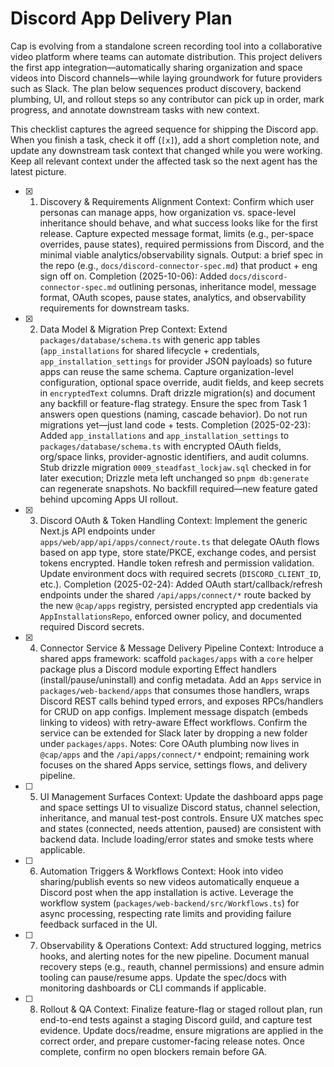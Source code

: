 # Discord App Delivery Plan

Cap is evolving from a standalone screen recording tool into a collaborative video platform where teams can automate distribution. This project delivers the first app integration—automatically sharing organization and space videos into Discord channels—while laying groundwork for future providers such as Slack. The plan below sequences product discovery, backend plumbing, UI, and rollout steps so any contributor can pick up in order, mark progress, and annotate downstream tasks with new context.

This checklist captures the agreed sequence for shipping the Discord app. When you finish a task, check it off (`[x]`), add a short completion note, and update any downstream task context that changed while you were working. Keep all relevant context under the affected task so the next agent has the latest picture.

- [x] 1) Discovery & Requirements Alignment
  Context: Confirm which user personas can manage apps, how organization vs. space-level inheritance should behave, and what success looks like for the first release. Capture expected message format, limits (e.g., per-space overrides, pause states), required permissions from Discord, and the minimal viable analytics/observability signals. Output: a brief spec in the repo (e.g., `docs/discord-connector-spec.md`) that product + eng sign off on.
  Completion (2025-10-06): Added `docs/discord-connector-spec.md` outlining personas, inheritance model, message format, OAuth scopes, pause states, analytics, and observability requirements for downstream tasks.

- [x] 2) Data Model & Migration Prep
  Context: Extend `packages/database/schema.ts` with generic app tables (`app_installations` for shared lifecycle + credentials, `app_installation_settings` for provider JSON payloads) so future apps can reuse the same schema. Capture organization-level configuration, optional space override, audit fields, and keep secrets in `encryptedText` columns. Draft drizzle migration(s) and document any backfill or feature-flag strategy. Ensure the spec from Task 1 answers open questions (naming, cascade behavior). Do not run migrations yet—just land code + tests.
  Completion (2025-02-23): Added `app_installations` and `app_installation_settings` to `packages/database/schema.ts` with encrypted OAuth fields, org/space links, provider-agnostic identifiers, and audit columns. Stub drizzle migration `0009_steadfast_lockjaw.sql` checked in for later execution; Drizzle meta left unchanged so `pnpm db:generate` can regenerate snapshots. No backfill required—new feature gated behind upcoming Apps UI rollout.

- [x] 3) Discord OAuth & Token Handling
  Context: Implement the generic Next.js API endpoints under `apps/web/app/api/apps/connect/route.ts` that delegate OAuth flows based on app type, store state/PKCE, exchange codes, and persist tokens encrypted. Handle token refresh and permission validation. Update environment docs with required secrets (`DISCORD_CLIENT_ID`, etc.).
  Completion (2025-02-24): Added OAuth start/callback/refresh endpoints under the shared `/api/apps/connect/*` route backed by the new `@cap/apps` registry, persisted encrypted app credentials via `AppInstallationsRepo`, enforced owner policy, and documented required Discord secrets.

- [x] 4) Connector Service & Message Delivery Pipeline
  Context: Introduce a shared apps framework: scaffold `packages/apps` with a `core` helper package plus a Discord module exporting Effect handlers (install/pause/uninstall) and config metadata. Add an `Apps` service in `packages/web-backend/apps` that consumes those handlers, wraps Discord REST calls behind typed errors, and exposes RPCs/handlers for CRUD on app configs. Implement message dispatch (embeds linking to videos) with retry-aware Effect workflows. Confirm the service can be extended for Slack later by dropping a new folder under `packages/apps`.
  Notes: Core OAuth plumbing now lives in `@cap/apps` and the `/api/apps/connect/*` endpoint; remaining work focuses on the shared Apps service, settings flows, and delivery pipeline.

- [ ] 5) UI Management Surfaces
  Context: Update the dashboard apps page and space settings UI to visualize Discord status, channel selection, inheritance, and manual test-post controls. Ensure UX matches spec and states (connected, needs attention, paused) are consistent with backend data. Include loading/error states and smoke tests where applicable.

- [ ] 6) Automation Triggers & Workflows
  Context: Hook into video sharing/publish events so new videos automatically enqueue a Discord post when the app installation is active. Leverage the workflow system (`packages/web-backend/src/Workflows.ts`) for async processing, respecting rate limits and providing failure feedback surfaced in the UI.

- [ ] 7) Observability & Operations
  Context: Add structured logging, metrics hooks, and alerting notes for the new pipeline. Document manual recovery steps (e.g., reauth, channel permissions) and ensure admin tooling can pause/resume apps. Update the spec/docs with monitoring dashboards or CLI commands if applicable.

- [ ] 8) Rollout & QA
  Context: Finalize feature-flag or staged rollout plan, run end-to-end tests against a staging Discord guild, and capture test evidence. Update docs/readme, ensure migrations are applied in the correct order, and prepare customer-facing release notes. Once complete, confirm no open blockers remain before GA.
